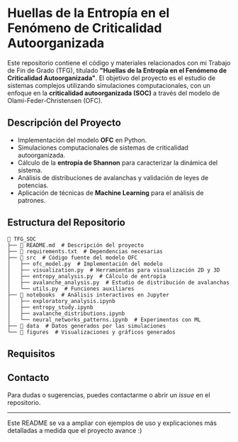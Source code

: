 # Huellas de la Entropía en el Fenómeno de Criticalidad Autoorganizada

Este repositorio contiene el código y materiales relacionados con mi Trabajo de Fin de Grado (TFG), titulado **"Huellas de la Entropía en el Fenómeno de Criticalidad Autoorganizada"**. El objetivo del proyecto es el estudio de sistemas complejos utilizando simulaciones computacionales, con un enfoque en la **criticalidad autoorganizada (SOC)** a través del modelo de Olami-Feder-Christensen (OFC).

## Descripción del Proyecto

- Implementación del modelo **OFC** en Python.
- Simulaciones computacionales de sistemas de criticalidad autoorganizada.
- Cálculo de la **entropía de Shannon** para caracterizar la dinámica del sistema.
- Análisis de distribuciones de avalanchas y validación de leyes de potencias.
- Aplicación de técnicas de **Machine Learning** para el análisis de patrones.

## Estructura del Repositorio

```
📂 TFG_SOC
├── 📜 README.md  # Descripción del proyecto
├── 📜 requirements.txt  # Dependencias necesarias
├── 📂 src  # Código fuente del modelo OFC
│   ├── ofc_model.py  # Implementación del modelo
│   ├── visualization.py  # Herramientas para visualización 2D y 3D
│   ├── entropy_analysis.py  # Cálculo de entropía
│   ├── avalanche_analysis.py  # Estudio de distribución de avalanchas
│   └── utils.py  # Funciones auxiliares
├── 📂 notebooks  # Análisis interactivos en Jupyter
│   ├── exploratory_analysis.ipynb
│   ├── entropy_study.ipynb
│   ├── avalanche_distributions.ipynb
│   └── neural_networks_patterns.ipynb  # Experimentos con ML
├── 📂 data  # Datos generados por las simulaciones
└── 📂 figures  # Visualizaciones y gráficos generados
```

## Requisitos




## Contacto
Para dudas o sugerencias, puedes contactarme o abrir un *issue* en el repositorio.

---

Este README se va a ampliar con ejemplos de uso y explicaciones más detalladas a medida que el proyecto avance :)

